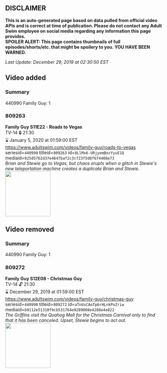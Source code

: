 ## DISCLAIMER
**This is an auto-generated page based on data pulled from official video APIs and is correct at time of publication. Please do not contact any Adult Swim employee on social media regarding any information this page provides.**  
**SPOILER ALERT: This page contains thumbnails of full episodes/shorts/etc. that might be spoilery to you. YOU HAVE BEEN WARNED.**  

_Last Update: December 29, 2019 at 02:30:50 EST_
## Video added
### Summary
440990 Family Guy: 1  
### 809263
**Family Guy S11E22 - Roads to Vegas**  
TV-14 🔒 21:30  
⌛ January 5, 2020 at 01:59:00 EST  
https://www.adultswim.com/videos/family-guy/roads-to-vegas  
seriesid=`440990` titleid=`809263` id=`8LlMx6-URjyemBorYyuE1Q` mediaid=`025d5762d37e4647baf2c3cf23f5d8f674408e73`  
_Brian and Stewie go to Vegas, but chaos erupts when a glitch in Stewie's new teleportation machine creates a duplicate Brian and Stewie._  
<a href="https://i.cdn.turner.com/adultswim/big/image-upload/thumbnails/thumb-2_image-15227748165164.jpg"><img src="https://i.cdn.turner.com/adultswim/big/image-upload/thumbnails/thumb-2_image-15227748165164.jpg" height="144px" /></a>
## Video removed
### Summary
440990 Family Guy: 1  
### 809272
**Family Guy S12E08 - Christmas Guy**  
TV-14 🔓 21:30  
⌛ December 29, 2019 at 01:59:00 EST  
https://www.adultswim.com/videos/family-guy/christmas-guy  
seriesid=`440990` titleid=`809272` id=`aTnUsCAoTp6rHLnkPoZriw` mediaid=`b9112e51310f9cb531764e9289008e4288e4e822`  
_The Griffins visit the Quahog Mall for the Christmas Carnival only to find that it has been canceled. Upset, Stewie begins to act out._  
<a href="https://i.cdn.turner.com/adultswim/big/image-upload/thumbnails/thumb-2_image-152338132076119.jpg"><img src="https://i.cdn.turner.com/adultswim/big/image-upload/thumbnails/thumb-2_image-152338132076119.jpg" height="144px" /></a>
